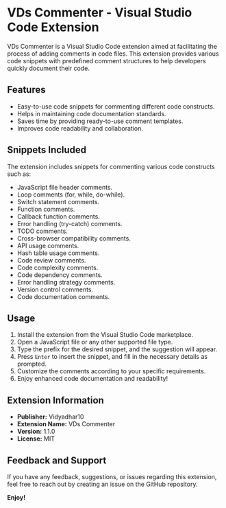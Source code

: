 # VDs Commenter - Visual Studio Code Extension

VDs Commenter is a Visual Studio Code extension aimed at facilitating the process of adding comments in code files. This extension provides various code snippets with predefined comment structures to help developers quickly document their code.

## Features

- Easy-to-use code snippets for commenting different code constructs.
- Helps in maintaining code documentation standards.
- Saves time by providing ready-to-use comment templates.
- Improves code readability and collaboration.

## Snippets Included

The extension includes snippets for commenting various code constructs such as:

- JavaScript file header comments.
- Loop comments (for, while, do-while).
- Switch statement comments.
- Function comments.
- Callback function comments.
- Error handling (try-catch) comments.
- TODO comments.
- Cross-browser compatibility comments.
- API usage comments.
- Hash table usage comments.
- Code review comments.
- Code complexity comments.
- Code dependency comments.
- Error handling strategy comments.
- Version control comments.
- Code documentation comments.

## Usage

1. Install the extension from the Visual Studio Code marketplace.
2. Open a JavaScript file or any other supported file type.
3. Type the prefix for the desired snippet, and the suggestion will appear.
4. Press `Enter` to insert the snippet, and fill in the necessary details as prompted.
5. Customize the comments according to your specific requirements.
6. Enjoy enhanced code documentation and readability!

## Extension Information

- **Publisher:** Vidyadhar10
- **Extension Name:** VDs Commenter
- **Version:** 1.1.0
- **License:** MIT

## Feedback and Support

If you have any feedback, suggestions, or issues regarding this extension, feel free to reach out by creating an issue on the GitHub repository.


**Enjoy!**
